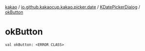 [kakao](../../index.md) / [io.github.kakaocup.kakao.picker.date](../index.md) / [KDatePickerDialog](index.md) / [okButton](./ok-button.md)

# okButton

`val okButton: <ERROR CLASS>`